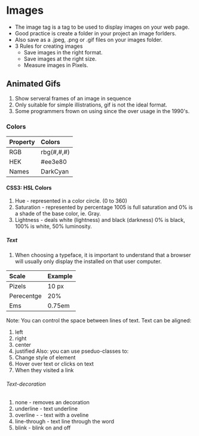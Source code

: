 # Images
- The image tag is a tag to be used to display images on your web page.
- Good practice is create a folder in your project an image forlders.
- Also save as a .jpeg, .png or .gif files on your images folder.
- 3 Rules for creating images
    - Save images in the right format.
    - Save images at the right size.
    - Measure images in Pixels.
## Animated Gifs
 1. Show serveral frames of an image in sequence
 1. Only suitable for simple illistrations, gif is not the ideal format.
 1. Some programmers frown on using since the over usage in the 1990's.
 
### Colors

|Property| Colors    |
|:--     |:---       | 
|RGB     |rbg(#,#,#) |  
|HEK     |#ee3e80    |
|Names   |DarkCyan   | 

#### CSS3: HSL Colors
1. Hue - represented in a color circle. (0 to 360)
1. Saturation - represented by percentage 1005 is full saturation and 0% is a shade of the base color, ie. Gray.
1. Lightness - deals white (lightness) and black (darkness) 0% is black, 100% is white, 50% luminosity.

##### Text

1. When choosing a typeface, it is important to understand that a browser will usually only display the installed on that user computer.

|Scale     | Example  |
|:--       | :--      |
|Pizels    | 10 px    |
|Perecentge| 20%      |
|Ems       | 0.75em   |

Note: You can control the space between lines of text. Text can be aligned:
 1. left
 1. right
 1. center
 1. justified
Also: you can use pseduo-classes to:
 1. Change style of element
 1. Hover over text or clicks on text
 1. When they visited a link
###### Text-decoration
 1. none - removes an decoration
 1. underline - text underline
 1. overline - - text with a oveline
 1. line-through - text line through the word
 1. blink - blink on and off
 
 


